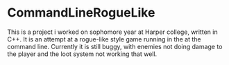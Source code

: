 # CommandLineRogueLike
This is a project i worked on sophomore year at Harper college, written in C++. It is an attempt at a rogue-like style game running in the at the command line. Currently it is still buggy, with enemies not doing damage to the player and the loot system not working that well.
